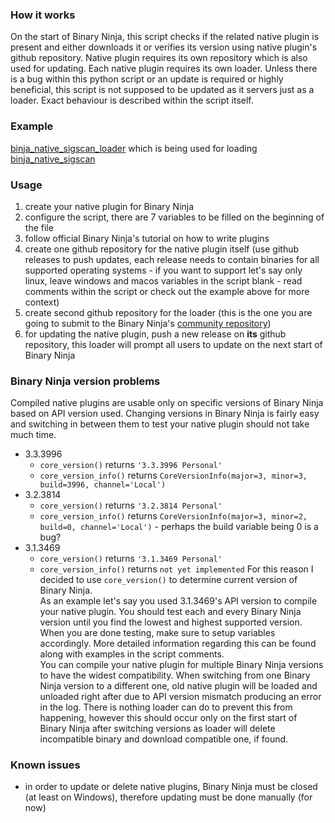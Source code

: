 ### How it works
On the start of Binary Ninja, this script checks if the related native plugin is present and either downloads it or verifies its version using native plugin's github repository. Native plugin requires its own repository which is also used for updating. Each native plugin requires its own loader. Unless there is a bug within this python script or an update is required or highly beneficial, this script is not supposed to be updated as it servers just as a loader. Exact behaviour is described within the script itself.

### Example
[binja_native_sigscan_loader](https://github.com/rikodot/binja_native_sigscan_loader) which is being used for loading [binja_native_sigscan](https://github.com/rikodot/binja_native_sigscan)

### Usage
1. create your native plugin for Binary Ninja
2. configure the script, there are 7 variables to be filled on the beginning of the file
3. follow official Binary Ninja's tutorial on how to write plugins
4. create one github repository for the native plugin itself (use github releases to push updates, each release needs to contain binaries for all supported operating systems - if you want to support let's say only linux, leave windows and macos variables in the script blank - read comments within the script or check out the example above for more context)
5. create second github repository for the loader (this is the one you are going to submit to the Binary Ninja's [community repository](https://github.com/Vector35/community-plugins))
6. for updating the native plugin, push a new release on **its** github repository, this loader will prompt all users to update on the next start of Binary Ninja

### Binary Ninja version problems
Compiled native plugins are usable only on specific versions of Binary Ninja based on API version used. Changing versions in Binary Ninja is fairly easy and switching in between them to test your native plugin should not take much time.<br>
- 3.3.3996
  - `core_version()` returns `'3.3.3996 Personal'`
  - `core_version_info()` returns `CoreVersionInfo(major=3, minor=3, build=3996, channel='Local')`
- 3.2.3814
  - `core_version()` returns `'3.2.3814 Personal'`
  - `core_version_info()` returns `CoreVersionInfo(major=3, minor=2, build=0, channel='Local')` - perhaps the build variable being 0 is a bug?
- 3.1.3469
  - `core_version()` returns `'3.1.3469 Personal'`
  - `core_version_info()` returns `not yet implemented`
For this reason I decided to use `core_version()` to determine current version of Binary Ninja.<br>
As an example let's say you used 3.1.3469's API version to compile your native plugin. You should test each and every Binary Ninja version until you find the lowest and highest supported version. When you are done testing, make sure to setup variables accordingly. More detailed information regarding this can be found along with examples in the script comments.<br>
You can compile your native plugin for multiple Binary Ninja versions to have the widest compatibility. When switching from one Binary Ninja version to a different one, old native plugin will be loaded and unloaded right after due to API version mismatch producing an error in the log. There is nothing loader can do to prevent this from happening, however this should occur only on the first start of Binary Ninja after switching versions as loader will delete incompatible binary and download compatible one, if found.

### Known issues
- in order to update or delete native plugins, Binary Ninja must be closed (at least on Windows), therefore updating must be done manually (for now)